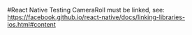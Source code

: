 #React Native Testing
CameraRoll must be linked, see:
https://facebook.github.io/react-native/docs/linking-libraries-ios.html#content